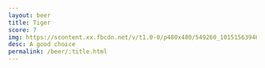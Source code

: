```yaml
---
layout: beer
title: Tiger
score: 7
img: https://scontent.xx.fbcdn.net/v/t1.0-0/p480x480/549260_10151563946038745_1772775906_n.jpg?oh=f357b4f5bd1b8ac261f7eaafcefda042&oe=5911EDAE
desc: A good choice
permalink: /beer/:title.html
---
```

